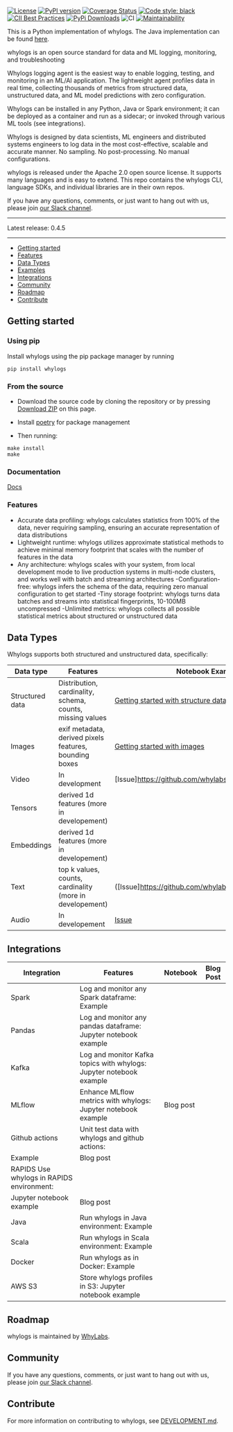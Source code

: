 [![License](http://img.shields.io/:license-Apache%202-blue.svg)](https://github.com/whylabs/whylogs-python/blob/mainline/LICENSE)
[![PyPI version](https://badge.fury.io/py/whylogs.svg)](https://badge.fury.io/py/whylogs)
[![Coverage Status](https://coveralls.io/repos/github/whylabs/whylogs-python/badge.svg?branch=mainline&service=github)](https://coveralls.io/github/whylabs/whylogs-python?branch=mainline)
[![Code style: black](https://img.shields.io/badge/code%20style-black-000000.svg)](https://github.com/python/black)
[![CII Best Practices](https://bestpractices.coreinfrastructure.org/projects/4490/badge)](https://bestpractices.coreinfrastructure.org/projects/4490)
[![PyPi Downloads](https://pepy.tech/badge/whylogs)](https://pepy.tech/project/whylogs)
![CI](https://github.com/whylabs/whylogs-python/workflows/whylogs%20CI/badge.svg)
[![Maintainability](https://api.codeclimate.com/v1/badges/442f6ca3dca1e583a488/maintainability)](https://codeclimate.com/github/whylabs/whylogs-python/maintainability)

This is a Python implementation of whylogs. The Java implementation can be found [here](https://github.com/whylabs/whylogs-java).


whylogs is an open source standard for data and ML logging, monitoring, and troubleshooting

Whylogs logging agent is the easiest way to enable logging, testing, and monitoring in an ML/AI application. The lightweight agent profiles data in real time, collecting thousands of metrics from structured data, unstructured data, and ML model predictions with zero configuration. 

Whylogs can be installed in any Python, Java or Spark environment; it can be deployed as a container and run as a sidecar; or invoked through various ML tools (see integrations). 

Whylogs is designed by data scientists, ML engineers and distributed systems engineers to log data in the most cost-effective, scalable and accurate manner. No sampling. No post-processing. No manual configurations.

whylogs is released under the Apache 2.0 open source license. It supports many languages and is easy to extend. This repo contains the whylogs CLI, language SDKs, and individual libraries are in their own repos.

If you have any questions, comments, or just want to hang out with us, please join [our Slack channel](http://join.slack.whylabs.ai/).

_____________
Latest release: 0.4.5

_____________


- [Getting started](#getting-started)
- [Features](#features)
- [Data Types](#data-types)
- [Examples](#examples)
- [Integrations](#integrations)
- [Community](#community)
- [Roadmap](#roadmap)
- [Contribute](#contribute)



## Getting started


### Using pip

Install whylogs using the pip package manager by running

```
pip install whylogs
```

### From the source 

- Download the source code by cloning the repository or by pressing [Download ZIP](https://github.com/whylabs/whylogs-python/archive/master.zip) on this page. 

- Install [poetry](https://python-poetry.org/docs/#installation) for package management

- Then running:

```
make install
make
```

### Documentation 

[Docs](https://docs.whylabs.ai/docs/)

### Features

- Accurate data profiling: whylogs calculates statistics from 100% of the data, never requiring sampling, ensuring an accurate representation of data distributions
- Lightweight runtime: whylogs utilizes approximate statistical methods to achieve minimal memory footprint that scales with the number of features in the data
- Any architecture: whylogs scales with your system, from local development mode to live production systems in multi-node clusters, and works well with batch and streaming architectures
-Configuration-free: whylogs infers the schema of the data, requiring zero manual configuration to get started
-Tiny storage footprint: whylogs turns data batches and streams into statistical fingerprints, 10-100MB uncompressed
-Unlimited metrics: whylogs collects all possible statistical metrics about structured or unstructured data


## Data Types
Whylogs supports both structured and unstructured data, specifically: 

| Data type  | Features | Notebook Example |
| --- | --- | ---|
|Structured data | Distribution, cardinality, schema, counts, missing values | [Getting started with structure data](https://github.com/whylabs/whylogs-examples/blob/mainline/python/GettingStarted.ipynb) | 
| Images | exif metadata, derived pixels features,  bounding boxes | [Getting started with images](https://github.com/whylabs/whylogs-examples/blob/mainline/python/Logging_Images.ipynb) |
|Video  | In development  | [Issue]https://github.com/whylabs/whylogs/issues/214 | 
| Tensors | derived 1d features (more in developement) |  |
| Embeddings | derived 1d features (more in developement) |  |
| Text | top k values, counts, cardinality (more in developement) | ([Issue]https://github.com/whylabs/whylogs/issues/213)|
| Audio | In developement | [Issue](https://github.com/whylabs/whylogs/issues/212) | 


## Integrations

| Integration | Features | Notebook | Blog Post |
| --- | --- | ---  | --- | 
| Spark | Log and monitor any Spark dataframe:  Example |
| Pandas | Log and monitor any pandas dataframe:  Jupyter notebook example |
| Kafka | Log and monitor Kafka topics with whylogs: Jupyter notebook example |
| MLflow | Enhance MLflow metrics with whylogs:  Jupyter notebook example | Blog post |
| Github actions | Unit test data with whylogs and github actions:
Example | Blog post 
| RAPIDS Use whylogs in RAPIDS environment: 
Jupyter notebook example | Blog post
| Java | Run whylogs in Java environment: Example  
| Scala | Run whylogs in Scala environment: Example 
| Docker | Run whylogs as in Docker: Example
| AWS S3 |  Store whylogs profiles in S3: Jupyter notebook example

 
## Roadmap

whylogs is maintained by [WhyLabs](https://whylabs.ai).

## Community

If you have any questions, comments, or just want to hang out with us, please join [our Slack channel](http://join.slack.whylabs.ai/).


## Contribute

For more information on contributing to whylogs, see [DEVELOPMENT.md](https://github.com/whylabs/whylogs/blob/mainline/DEVELOPMENT.md).


 



